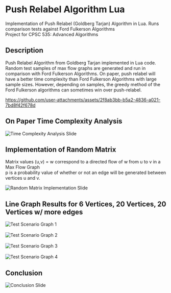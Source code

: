 # Push Relabel Algorithm Lua
Implementation of Push Relabel (Goldberg Tarjan) Algorithm in Lua. Runs comparison tests against Ford Fulkerson Algorithms  
Project for CPSC 535: Advanced Algorithms

## Description
Push Relabel Algorithm from Goldberg Tarjan implemented in Lua code. Random test samples of max flow graphs are generated and run in comparison with Ford Fulkerson Algorithms. On paper, push relabel will have a better time complexity than Ford Fulkerson Algorithms with large sample sizes. However, depending on samples, the greedy method of the Ford Fulkerson algorithms can sometimes win over push-relabel.


https://github.com/user-attachments/assets/2f8ab3bb-b5a2-4836-a021-7bd8f42f678d


## On Paper Time Complexity Analysis
<picture>
  <img alt="Time Complexity Analysis Slide" src="https://github.com/user-attachments/assets/31234aea-afab-4f0f-ba6d-9884c9043d79">
</picture>

## Implementation of Random Matrix
Matrix values (u,v) = w correspond to a directed flow of w from u to v in a Max Flow Graph  
p is a probability value of whether or not an edge will be generated between vertices u and v.

<picture>
  <img alt="Random Matrix Implementation Slide" src="https://github.com/user-attachments/assets/5b842d3f-40c3-4346-87be-532fac0409d7">
</picture>

## Line Graph Results for 6 Vertices, 20 Vertices, 20 Vertices w/ more edges
<picture>
  <img alt="Test Scenario Graph 1" src="https://github.com/user-attachments/assets/69450f99-9d36-44af-9571-9bfaf6bbb90b">
</picture>
<br><br>
<picture>
  <img alt="Test Scenario Graph 2" src="https://github.com/user-attachments/assets/6f8e65ad-ba9e-4a0e-be5f-7171237ca4f4">
</picture>
<br><br>
<picture>
  <img alt="Test Scenario Graph 3" src="https://github.com/user-attachments/assets/54c518aa-3f4e-4f9d-a2f9-bc9d63e12951">
</picture>
<br><br>
<picture>
  <img alt="Test Scenario Graph 4" src="https://github.com/user-attachments/assets/a9b07ed9-e9cb-45a2-b1e2-918cd9b39316">
</picture>

## Conclusion
<picture>
  <img alt="Conclusion Slide" src="https://github.com/user-attachments/assets/7390a22b-9d17-4096-a85b-135b2c3bed20">
</picture>
